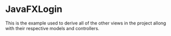 # JavaFXLogin
This is the example used to derive all of the other views in the project allong with their respective models and controllers.
